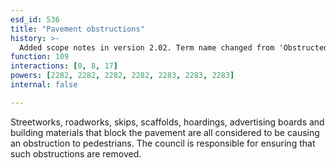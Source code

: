 ```yaml
---
esd_id: 536
title: "Pavement obstructions"
history: >-
  Added scope notes in version 2.02. Term name changed from 'Obstructed pavements' to 'Roads - pavements - obstructions' in version 3.00. Name changed to 'Pavement obstructions' in version 4.00.
function: 109
interactions: [0, 8, 17]
powers: [2282, 2282, 2282, 2282, 2283, 2283, 2283]
internal: false

---
```


Streetworks, roadworks, skips, scaffolds, hoardings, advertising boards and building materials that block the pavement are all considered to be causing an obstruction to pedestrians.  The council is responsible for ensuring that such obstructions are removed.


